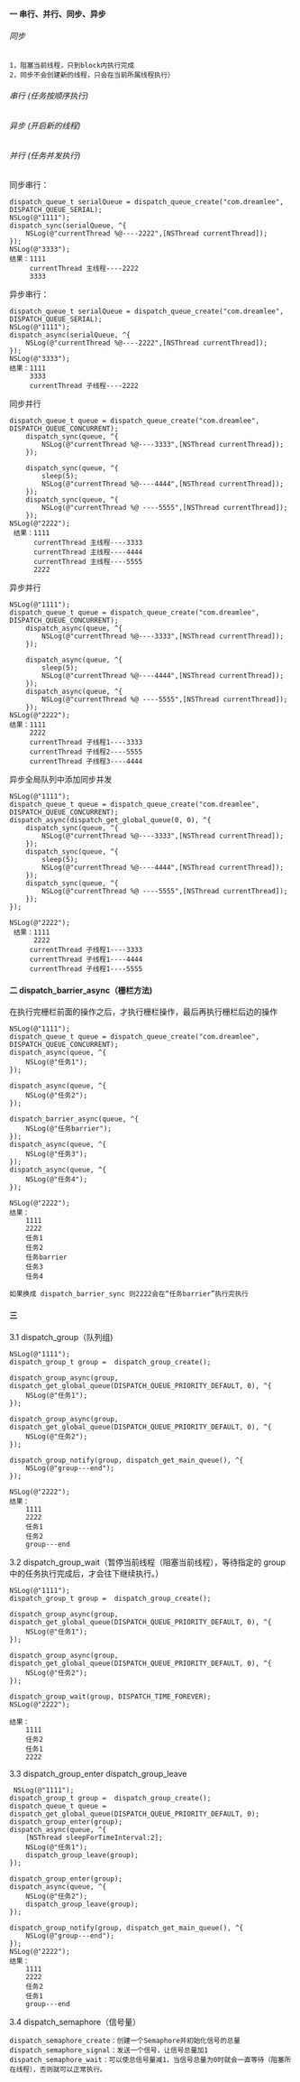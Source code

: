 


#### 一 串行、并行、同步、异步

###### 同步

    1，阻塞当前线程，只到block内执行完成
    2，同步不会创建新的线程，只会在当前所属线程执行） 

###### 串行 (任务按顺序执行)

###### 异步 (开启新的线程)

###### 并行 (任务并发执行)

同步串行：

    dispatch_queue_t serialQueue = dispatch_queue_create("com.dreamlee", DISPATCH_QUEUE_SERIAL);
    NSLog(@"1111");
    dispatch_sync(serialQueue, ^{
        NSLog(@"currentThread %@----2222",[NSThread currentThread]);
    });
    NSLog(@"3333");
    结果：1111
         currentThread 主线程----2222
         3333

异步串行：

    dispatch_queue_t serialQueue = dispatch_queue_create("com.dreamlee", DISPATCH_QUEUE_SERIAL);
    NSLog(@"1111");
    dispatch_async(serialQueue, ^{
        NSLog(@"currentThread %@----2222",[NSThread currentThread]);
    });
    NSLog(@"3333");
    结果：1111
         3333
         currentThread 子线程----2222

同步并行
    
    dispatch_queue_t queue = dispatch_queue_create("com.dreamlee", DISPATCH_QUEUE_CONCURRENT);
        dispatch_sync(queue, ^{
            NSLog(@"currentThread %@----3333",[NSThread currentThread]);
        });
        
        dispatch_sync(queue, ^{
            sleep(5);
            NSLog(@"currentThread %@----4444",[NSThread currentThread]);
        });
        dispatch_sync(queue, ^{
            NSLog(@"currentThread %@ ----5555",[NSThread currentThread]);
        });
    NSLog(@"2222");
     结果：1111
          currentThread 主线程----3333
          currentThread 主线程----4444
          currentThread 主线程----5555
          2222        

异步并行   
    
    NSLog(@"1111");
    dispatch_queue_t queue = dispatch_queue_create("com.dreamlee", DISPATCH_QUEUE_CONCURRENT);
        dispatch_async(queue, ^{
            NSLog(@"currentThread %@----3333",[NSThread currentThread]);
        });
        
        dispatch_async(queue, ^{
            sleep(5);
            NSLog(@"currentThread %@----4444",[NSThread currentThread]);
        });
        dispatch_async(queue, ^{
            NSLog(@"currentThread %@ ----5555",[NSThread currentThread]);
        });
    NSLog(@"2222");
    结果：1111
         2222
         currentThread 子线程1----3333
         currentThread 子线程2----5555
         currentThread 子线程3----4444

异步全局队列中添加同步并发

    NSLog(@"1111");
    dispatch_queue_t queue = dispatch_queue_create("com.dreamlee", DISPATCH_QUEUE_CONCURRENT);
    dispatch_async(dispatch_get_global_queue(0, 0), ^{
        dispatch_sync(queue, ^{
            NSLog(@"currentThread %@----3333",[NSThread currentThread]);
        });
        dispatch_sync(queue, ^{
            sleep(5);
            NSLog(@"currentThread %@----4444",[NSThread currentThread]);
        });
        dispatch_sync(queue, ^{
            NSLog(@"currentThread %@ ----5555",[NSThread currentThread]);
        });
    });
    
    NSLog(@"2222");
     结果：1111
          2222
         currentThread 子线程1----3333
         currentThread 子线程1----4444
         currentThread 子线程1----5555


#### 二 dispatch_barrier_async（栅栏方法)

在执行完栅栏前面的操作之后，才执行栅栏操作，最后再执行栅栏后边的操作

    NSLog(@"1111");
    dispatch_queue_t queue = dispatch_queue_create("com.dreamlee", DISPATCH_QUEUE_CONCURRENT);
    dispatch_async(queue, ^{
        NSLog(@"任务1");
    });
    
    dispatch_async(queue, ^{
        NSLog(@"任务2");
    });
    
    dispatch_barrier_async(queue, ^{
        NSLog(@"任务barrier");
    });
    dispatch_async(queue, ^{
        NSLog(@"任务3");
    });
    dispatch_async(queue, ^{
        NSLog(@"任务4");
    });
    
    NSLog(@"2222");
    结果：
        1111
        2222
        任务1
        任务2
        任务barrier
        任务3
        任务4

    如果换成 dispatch_barrier_sync 则2222会在“任务barrier”执行完执行

#### 三 

3.1 dispatch_group（队列组)

    NSLog(@"1111");
    dispatch_group_t group =  dispatch_group_create();
    
    dispatch_group_async(group, dispatch_get_global_queue(DISPATCH_QUEUE_PRIORITY_DEFAULT, 0), ^{
        NSLog(@"任务1");
    });
    
    dispatch_group_async(group, dispatch_get_global_queue(DISPATCH_QUEUE_PRIORITY_DEFAULT, 0), ^{
        NSLog(@"任务2");
    });
    
    dispatch_group_notify(group, dispatch_get_main_queue(), ^{
        NSLog(@"group---end");
    });
    
    NSLog(@"2222");
    结果：
        1111
        2222
        任务1
        任务2
        group---end
  
3.2 dispatch_group_wait（暂停当前线程（阻塞当前线程），等待指定的 group 中的任务执行完成后，才会往下继续执行。）
  
    NSLog(@"1111");  
    dispatch_group_t group =  dispatch_group_create();
    
    dispatch_group_async(group, dispatch_get_global_queue(DISPATCH_QUEUE_PRIORITY_DEFAULT, 0), ^{
        NSLog(@"任务1");
    });
    
    dispatch_group_async(group, dispatch_get_global_queue(DISPATCH_QUEUE_PRIORITY_DEFAULT, 0), ^{
        NSLog(@"任务2");
    });
    
    dispatch_group_wait(group, DISPATCH_TIME_FOREVER);
    NSLog(@"2222");
    
    结果：
        1111
        任务2
        任务1
        2222

3.3 dispatch_group_enter  dispatch_group_leave

     NSLog(@"1111");
    dispatch_group_t group =  dispatch_group_create();
    dispatch_queue_t queue = dispatch_get_global_queue(DISPATCH_QUEUE_PRIORITY_DEFAULT, 0);
    dispatch_group_enter(group);
    dispatch_async(queue, ^{
        [NSThread sleepForTimeInterval:2];
        NSLog(@"任务1");
        dispatch_group_leave(group);
    });
    
    dispatch_group_enter(group);
    dispatch_async(queue, ^{
        NSLog(@"任务2");
        dispatch_group_leave(group);
    });
    
    dispatch_group_notify(group, dispatch_get_main_queue(), ^{
        NSLog(@"group---end");
    });
    NSLog(@"2222");
    结果：
        1111
        2222
        任务2
        任务1
        group---end

3.4 dispatch_semaphore（信号量）
    
    dispatch_semaphore_create：创建一个Semaphore并初始化信号的总量
    dispatch_semaphore_signal：发送一个信号，让信号总量加1
    dispatch_semaphore_wait：可以使总信号量减1，当信号总量为0时就会一直等待（阻塞所在线程），否则就可以正常执行。

